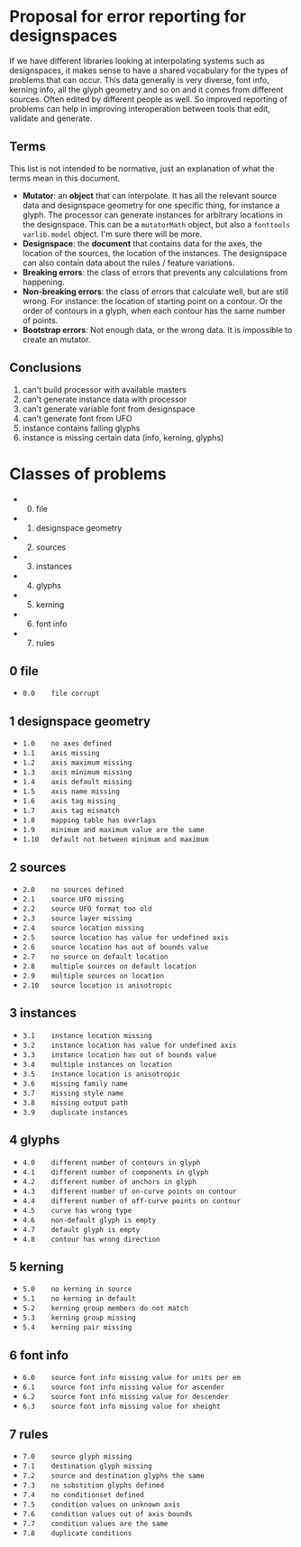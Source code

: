 # Proposal for error reporting for designspaces

If we have different libraries looking at interpolating systems such as designspaces, it makes sense to have a shared vocabulary for the types of problems that can occur. This data generally is very diverse, font info, kerning info, all the glyph geometry and so on and it comes from different sources. Often edited by different people as well. So improved reporting of problems can help in improving interoperation between tools that edit, validate and generate.

## Terms
This list is not intended to be normative, just an explanation of what the terms mean in this document. 

* **Mutator**: an **object** that can interpolate. It has all the relevant source data and designspace geometry for one specific thing, for instance a glyph. The processor can generate instances for arbitrary locations in the designspace. This can be a `mutatorMath` object, but also a `fonttools varlib.model` object. I'm sure there will be more.
* **Designspace**: the **document** that contains data for the axes, the location of the sources, the location of the instances. The designspace can also contain data about the rules / feature variations.
* **Breaking errors**: the class of errors that prevents any calculations from happening.
* **Non-breaking errors**: the class of errors that calculate well, but are still wrong. For instance: the location of starting point on a contour. Or the order of contours in a glyph, when each contour has the same number of points.
* **Bootstrap errors**: Not enough data, or the wrong data. It is impossible to create an mutator.

## Conclusions
1. can't build processor with available masters
2. can't generate instance data with processor
3. can't generate variable font from designspace
4. can't generate font from UFO
4. instance contains failing glyphs
5. instance is missing certain data (info, kerning, glyphs)

# Classes of problems
  * 0. file
  * 1. designspace geometry
  * 2. sources
  * 3. instances
  * 4. glyphs
  * 5. kerning
  * 6. font info
  * 7. rules

## 0 file

  * `0.0	file corrupt`

## 1 designspace geometry

  * `1.0	no axes defined`
  * `1.1	axis missing`
  * `1.2	axis maximum missing`
  * `1.3	axis minimum missing`
  * `1.4	axis default missing`
  * `1.5	axis name missing`
  * `1.6	axis tag missing`
  * `1.7	axis tag mismatch`
  * `1.8	mapping table has overlaps`
  * `1.9	minimum and maximum value are the same`
  * `1.10	default not between minimum and maximum`

## 2 sources

  * `2.0	no sources defined`
  * `2.1	source UFO missing`
  * `2.2	source UFO format too old`
  * `2.3	source layer missing`
  * `2.4	source location missing`
  * `2.5	source location has value for undefined axis`
  * `2.6	source location has out of bounds value`
  * `2.7	no source on default location`
  * `2.8	multiple sources on default location`
  * `2.9	multiple sources on location`
  * `2.10	source location is anisotropic`

## 3 instances

  * `3.1	instance location missing`
  * `3.2	instance location has value for undefined axis`
  * `3.3	instance location has out of bounds value`
  * `3.4	multiple instances on location`
  * `3.5	instance location is anisotropic`
  * `3.6	missing family name`
  * `3.7	missing style name`
  * `3.8	missing output path`
  * `3.9	duplicate instances`

## 4 glyphs

  * `4.0	different number of contours in glyph`
  * `4.1	different number of components in glyph`
  * `4.2	different number of anchors in glyph`
  * `4.3	different number of on-curve points on contour`
  * `4.4	different number of off-curve points on contour`
  * `4.5	curve has wrong type`
  * `4.6	non-default glyph is empty`
  * `4.7	default glyph is empty`
  * `4.8	contour has wrong direction`

## 5 kerning

  * `5.0	no kerning in source`
  * `5.1	no kerning in default`
  * `5.2	kerning group members do not match`
  * `5.3	kerning group missing`
  * `5.4	kerning pair missing`

## 6 font info

  * `6.0	source font info missing value for units per em`
  * `6.1	source font info missing value for ascender`
  * `6.2	source font info missing value for descender`
  * `6.3	source font info missing value for xheight`

## 7 rules

  * `7.0	source glyph missing`
  * `7.1	destination glyph missing`
  * `7.2	source and destination glyphs the same`
  * `7.3	no substition glyphs defined`
  * `7.4	no conditionset defined`
  * `7.5	condition values on unknown axis`
  * `7.6	condition values out of axis bounds`
  * `7.7	condition values are the same`
  * `7.8	duplicate conditions`
